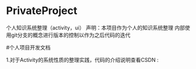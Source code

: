 # PrivateProject
个人知识系统整理（activity，ui）
声明：本项目作为个人的知识系统整理  内部使用git分支的概念进行版本的控制以作为之后代码的迭代

#个人项目开发文档

1.对于Activity的系统性质的整理实践，代码的介绍说明查看CSDN :
